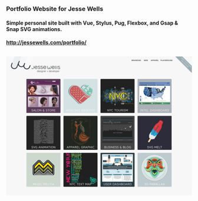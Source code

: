 ### Portfolio Website for Jesse Wells

#### Simple personal site built with Vue, Stylus, Pug, Flexbox, and Gsap & Snap SVG animations.

#### http://jessewells.com/portfolio/

##


![](screen.jpg)
